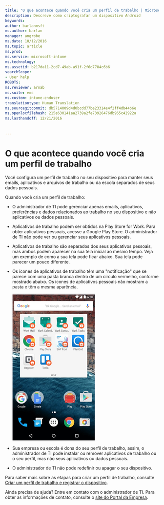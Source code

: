 ```yaml
---
title: "O que acontece quando você cria um perfil de trabalho | Microsoft Docs"
description: Descreve como criptografar um dispositivo Android
keywords: 
author: barlanmsft
ms.author: barlan
manager: angrobe
ms.date: 10/12/2016
ms.topic: article
ms.prod: 
ms.service: microsoft-intune
ms.technology: 
ms.assetid: b217da11-2cd7-49ab-a91f-2f6d7784c6b6
searchScope:
- User help
ROBOTS: 
ms.reviewer: arnab
ms.suite: ems
ms.custom: intune-enduser
translationtype: Human Translation
ms.sourcegitcommit: db5714009d4d0bcdd77be23314e4f2ff4db44b6e
ms.openlocfilehash: 215e630141aa2739a2fe73926476db965c42922a
ms.lasthandoff: 12/21/2016


---
```



# <a name="what-happens-when-you-create-a-work-profile"></a>O que acontece quando você cria um perfil de trabalho

Você configura um perfil de trabalho no seu dispositivo para manter seus emails, aplicativos e arquivos de trabalho ou da escola separados de seus dados pessoais.

Quando você cria um perfil de trabalho:

- O administrador de TI pode gerenciar apenas emails, aplicativos, preferências e dados relacionados ao trabalho no seu dispositivo e não aplicativos ou dados pessoais.

- Aplicativos de trabalho podem ser obtidos na Play Store for Work. Para obter aplicativos pessoais, acesse a Google Play Store. O administrador de TI não pode ver ou gerenciar seus aplicativos pessoais.

- Aplicativos de trabalho são separados dos seus aplicativos pessoais, mas ambos podem aparecer na sua tela inicial ao mesmo tempo. Veja um exemplo de como a sua tela pode ficar abaixo. Sua tela pode parecer um pouco diferente.

- Os ícones de aplicativos de trabalho têm uma "notificação" que se parece com uma pasta branca dentro de um círculo vermelho, conforme mostrado abaixo. Os ícones de aplicativos pessoais não mostram a pasta e têm a mesma aparência.

    ![Play Store for Work do Android](./media/afw-google-play-store-for-work.png)

- Sua empresa ou escola é dona do seu perfil de trabalho, assim, o administrador de TI pode instalar ou remover aplicativos de trabalho ou o seu perfil, mas não seus aplicativos ou dados pessoais.
- O administrador de TI não pode redefinir ou apagar o seu dispositivo.

Para saber mais sobre as etapas para criar um perfil de trabalho, consulte [Criar um perfil de trabalho e registrar o dispositivo](create-a-work-profile-and-enroll-your-device-in-intune-android.md).

Ainda precisa de ajuda? Entre em contato com o administrador de TI. Para obter as informações de contato, consulte o [site do Portal da Empresa](http://portal.manage.microsoft.com).


